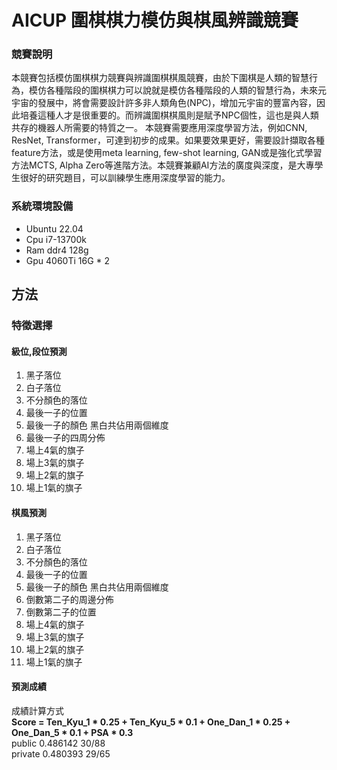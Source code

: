 # AICUP 圍棋棋力模仿與棋風辨識競賽

### 競賽說明
本競賽包括模仿圍棋棋力競賽與辨識圍棋棋風競賽，由於下圍棋是人類的智慧行為，模仿各種階段的圍棋棋力可以說就是模仿各種階段的人類的智慧行為，未來元宇宙的發展中，將會需要設計許多非人類角色(NPC)，增加元宇宙的豐富內容，因此培養這種人才是很重要的。而辨識圍棋棋風則是賦予NPC個性，這也是與人類共存的機器人所需要的特質之一。
本競賽需要應用深度學習方法，例如CNN, ResNet, Transformer，可達到初步的成果。如果要效果更好，需要設計擷取各種feature方法，或是使用meta learning, few-shot learning, GAN或是強化式學習方法MCTS, Alpha Zero等進階方法。本競賽兼顧AI方法的廣度與深度，是大專學生很好的研究題目，可以訓練學生應用深度學習的能力。

### 系統環境設備
- Ubuntu 22.04
- Cpu i7-13700k
- Ram ddr4 128g
- Gpu 4060Ti 16G * 2

## 方法
### 特徵選擇
#### 級位,段位預測
1. 黑子落位
2. 白子落位
3. 不分顏色的落位
4. 最後一子的位置
5. 最後一子的顏色 黑白共佔用兩個維度
6. 最後一子的四周分佈
7. 場上4氣的旗子
8. 場上3氣的旗子
9. 場上2氣的旗子
10. 場上1氣的旗子
#### 棋風預測
1. 黑子落位
2. 白子落位
3. 不分顏色的落位
4. 最後一子的位置
5. 最後一子的顏色 黑白共佔用兩個維度
6. 倒數第二子的周邊分佈
7. 倒數第二子的位置
8. 場上4氣的旗子
9. 場上3氣的旗子
10. 場上2氣的旗子
11. 場上1氣的旗子

#### 預測成績
成績計算方式  
**Score = Ten_Kyu_1 * 0.25 + Ten_Kyu_5 * 0.1 + One_Dan_1 * 0.25 + One_Dan_5 * 0.1 + PSA * 0.3**  
public 0.486142   30/88  
private 0.480393   29/65
